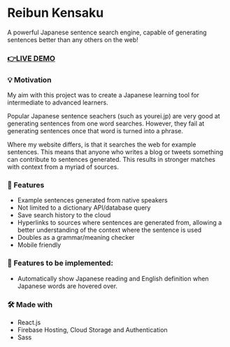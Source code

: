 # Reibun Kensaku
A powerful Japanese sentence search engine, capable of generating sentences better than any others on the web!

### [👉LIVE DEMO](https://reibun-kensaku.web.app/)

### 💡 Motivation 
My aim with this project was to create a Japanese learning tool for intermediate to advanced learners.  
  
Popular Japanese sentence seachers (such as yourei.jp) are very good at generating sentences from one word searches. However, they fail at generating sentences once that word is turned into a phrase.  
  
Where my website differs, is that it searches the web for example sentences. This means that anyone who writes a blog or tweets something can contribute to sentences generated. This results in stronger matches with context from a myriad of sources.

### 💪 Features
 * Example sentences generated from native speakers
 * Not limited to a dictionary API/database query
 * Save search history to the cloud  
 * Hyperlinks to sources where sentences are generated from, allowing a better understanding of the context where the sentence is used  
 * Doubles as a grammar/meaning checker    
 * Mobile friendly

### 🚧 Features to be implemented:
 * Automatically show Japanese reading and English definition when Japanese words are hovered over.

### 🛠️ Made with
 * React.js
 * Firebase Hosting, Cloud Storage and Authentication
 * Sass

